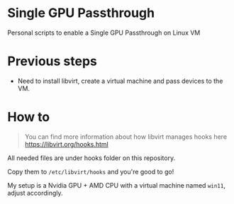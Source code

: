 # Single GPU Passthrough
Personal scripts to enable a Single GPU Passthrough on Linux VM

# Previous steps

- Need to install libvirt, create a virtual machine and pass devices to the VM.

# How to

> You can find more information about how libvirt manages hooks here https://libvirt.org/hooks.html


All needed files are under hooks folder on this repository.

Copy them to `/etc/libvirt/hooks` and you're good to go! 

My setup is a Nvidia GPU + AMD CPU with a virtual machine named `win11`, adjust accordingly.